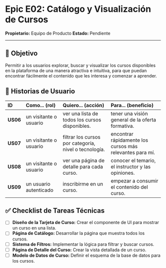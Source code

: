 # Epic E02: Catálogo y Visualización de Cursos

**Propietario:** Equipo de Producto
**Estado:** Pendiente

---

## 🎯 Objetivo

Permitir a los usuarios explorar, buscar y visualizar los cursos disponibles en la plataforma de una manera atractiva e intuitiva, para que puedan encontrar fácilmente el contenido que les interesa y comenzar a aprender.

## 👤 Historias de Usuario

| ID    | Como... (rol)              | Quiero... (acción)                                      | Para... (beneficio)                                    |
| :---- | :------------------------- | :------------------------------------------------------ | :----------------------------------------------------- |
| **US06** | un visitante o usuario     | ver una lista de todos los cursos disponibles.          | tener una visión general de la oferta formativa.       |
| **US07** | un visitante o usuario     | filtrar los cursos por categoría, nivel o tecnología.   | encontrar rápidamente los cursos más relevantes para mí.|
| **US08** | un visitante o usuario     | ver una página de detalle para cada curso.              | conocer el temario, el instructor y las opiniones.     |
| **US09** | un usuario autenticado     | inscribirme en un curso.                                | empezar a consumir el contenido del curso.             |

## ✅ Checklist de Tareas Técnicas

- [ ] **Diseño de la Tarjeta de Curso:** Crear el componente de UI para mostrar un curso en una lista.
- [ ] **Página de Catálogo:** Desarrollar la página que muestra todos los cursos.
- [ ] **Sistema de Filtros:** Implementar la lógica para filtrar y buscar cursos.
- [ ] **Página de Detalle del Curso:** Crear la vista detallada de un curso.
- [ ] **Modelo de Datos de Curso:** Definir el esquema de la base de datos para los cursos.

